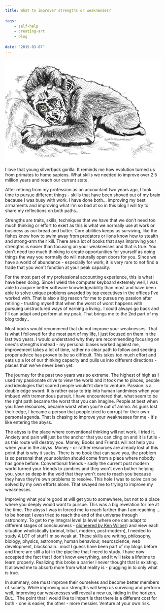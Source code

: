 ```yaml
---
title: What to improve? strengths or weaknesses?

tags:
    - self-help
    - creating-art
    - blog

date: "2019-03-07"
---
```


![kidgorilla](kidgorilla.jpg)

I love that young silverback gorilla. It reminds me how evolution turned us from primates to homo sapiens. What skills we needed to improve over 2.5 million years and reach our current state.

After retiring from my profession as an accountant two years ago, I took time to pursue different things - skills that have been shoved out of my brain because I was busy with work. I have done both... improving my best armaments and improving what I'm so bad at so in this blog I will try to share my reflections on both paths..

Strengths are traits, skills, techniques that we have that we don't need too much thinking or effort to exert as this is what we normally use at work or business as our bread and butter. Core abilities keeps us surviving, like the fishes know how to swim away from predators or lions know how to stealth and strong-arm their kill. There are a lot of books that says improving your strengths is easier than focusing on your weaknesses and that is true. You don't need too much thinking to create opportunities for yourself as doing things the way you normally do will naturally open doors for you. Since we have a world of abundance - especially for work, it is very rare to not find a trade that you won't function at your peak capacity.

For the most part of my professional accounting experience, this is what I have been doing. Since I wield the computer keyboard extemely well, I was able to acquire better software knowledgeability than most and have been able to solve unique problems awarded by top executives in the offices I've worked with. That is also a big reason for me to pursue my passion after retiring - trusting myself that when the worst of worst happens with pursuing unstructured ways of earning a living.. I could always go back and I'll can adapt and perform at my peak. That brings me to the 2nd part of my blog today..  

Most books would recommend that do not improve your weaknesses. That is what I followed for the most part of my life, I just focused on them in the last two years. I would understand why they are recommending focusing on ones's strengths instead - my personal biases worked against me, improvement takes a lot of time, rather no clear path to follow and seeking proper advice has proven to be so difficult. This takes too much effort and eats up a lot of our thinking capacity and pulls us into different directions - places that we've never been yet.

The journey for the past two years was so extreme. The highest of high as I used my passionate drive to view the world and it took me to places, people and ideologies that scared people would'nt dare to venture. Passion is a double edge sword. It is rather easy to trip into human landmines when your imbued with tremendous pursuit. I have encountered that, what seem to be the right path became the worst that you can imagine. People at best when you have resources, became worst when your'e out of ammo. As guns lost their edge, I became a person that people tried to corrupt for their own personal agenda. That is chasing to improve your weaknesses for me - it's like entering the abyss. 

The abyss is the place where conventional thinking will not work. I tried it. Anxiety and pain will just be the anchor that you can cling on and it is futile - as this route will destroy you. Money, Books and Friends will not help you when your in the abyss. Money - or rather resources are already lost at this point that is why it sucks. There is no book that can save you, the problem is so personal that your solution should come from a place where nobody has gone before. Conventional friends - sadly the current post modern world turned your friends to zombies and they won't even bother helping you, your so deep in the void that they won't care to reach you because they have they're own problems to resolve. This hole I was to solve can be solved by my own efforts alone. That swayed me to trying to improve my weaknesses.

Improving what you're good at will get you to somewhere, but not to a place where you deeply would want to pursue. This was a big revelation for me at the time. The abyss I was in forced me to reach farther than I am reaching.... to be honest I even tried to reach the end of the universe through astronomy. To get to my Integral level (a level where one can adapt to different stages of conciousness - [pioneered by Ken Wilber](https://en.wikipedia.org/wiki/Integral_theory_(Ken_Wilber))) and view each situation wholistically (primal, tribal, modern, post-modern), I needed to study A LOT of stuff I'm so weak at. These skills are writing, philosophy, biology, physics, astronomy, human behaviour, neuroscience, web development, blockchain.. most I guess have been part of my blogs before and there are still a lot in the pipeline that I need to study. I have now accepted the fact that I don't know everything, and it will take a lifetime to learn properly. Realizing this broke a barrier I never thought that is existing. It allowed me to absorb more from what reality is - plugging in to only what is true.

In summary, one must improve their ourselves and become better members of society. 
While improving our strengths will keep us surviving and perform well, improving our weaknesses will reveal a new us, hiding in the horizon. But...
The point that I would like to impart is that there is a different cost for both - one is easier, the other - more messier. Venture at your own risk. 